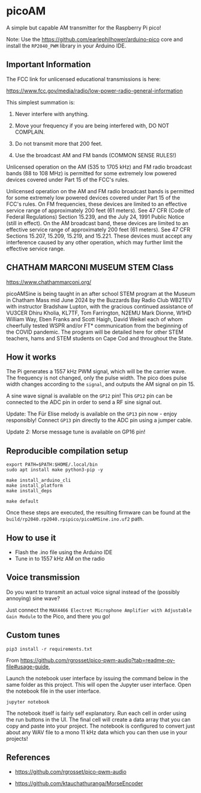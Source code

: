 # picoAM

A simple but capable AM transmitter for the Raspberry Pi pico!

Note: Use the https://github.com/earlephilhower/arduino-pico core and install
the `RP2040_PWM` library in your Arduino IDE.

## Important Information

The FCC link for unlicensed educational transmissions is here:

https://www.fcc.gov/media/radio/low-power-radio-general-information

This simplest summation is:

1. Never interfere with anything.

2. Move your frequency if you are being interfered with, DO NOT COMPLAIN.

3. Do not transmit more that 200 feet.

4. Use the broadcast AM and FM bands (COMMON SENSE RULES!)

Unlicensed operation on the AM (535 to 1705 kHz) and FM radio broadcast bands
(88 to 108 MHz) is permitted for some extremely low powered devices covered
under Part 15 of the FCC's rules.

Unlicensed operation on the AM and FM radio broadcast bands is permitted for some extremely low
powered devices covered under Part 15 of the FCC's rules. On FM frequencies, these devices are
limited to an effective service range of approximately 200 feet (61 meters). See 47 CFR (Code of
Federal Regulations) Section 15.239, and the July 24, 1991 Public Notice (still in effect). On the AM
broadcast band, these devices are limited to an effective service range of approximately 200 feet (61
meters). See 47 CFR Sections 15.207, 15.209, 15.219, and 15.221. These devices must accept any
interference caused by any other operation, which may further limit the effective service range.

## CHATHAM MARCONI MUSEUM STEM Class

https://www.chathammarconi.org/

picoAMSine is being taught in an after school STEM program at the Museum in
Chatham Mass mid June 2024 by the Buzzards Bay Radio Club WB2TEV with
instructor Bradshaw Lupton, with the gracious continued assistance of VU3CER
Dhiru Kholia, KL7TF, Tom Farrington, N2EMU Mark Dionne, W1HD
William Way, Eben Franks and Scott Haigh, David Weikel each of whom cheerfully
tested WSPR and/or FT\* communication from the beginning of the COVID pandemic.
The program will be detailed here for other STEM teachers, hams and STEM
students on Cape Cod and throughout the State.

## How it works

The Pi generates a 1557 kHz PWM signal, which will be the carrier wave. The
frequency is not changed, only the pulse width. The pico does pulse width
changes according to the `signal`, and outputs the AM signal on pin 15.

A sine wave signal is available on the `GP12` pin! This `GP12` pin can be
connected to the ADC pin in order to send a RF sine signal out.

Update: The Für Elise melody is available on the `GP13` pin now - enjoy
responsibly! Connect `GP13` pin directly to the ADC pin using a jumper cable.

Update 2: Morse message tune is available on GP16 pin!

## Reproducible compilation setup

```
export PATH=$PATH:$HOME/.local/bin
sudo apt install make python3-pip -y

make install_arduino_cli
make install_platform
make install_deps

make default
```

Once these steps are executed, the resulting firmware can be found at the
`build/rp2040.rp2040.rpipico/picoAMSine.ino.uf2` path.

## How to use it

- Flash the .ino file using the Arduino IDE
- Tune in to 1557 kHz AM on the radio

## Voice transmission

Do you want to transmit an actual voice signal instead of the (possibly
annoying) sine wave?

Just connect the `MAX4466 Electret Microphone Amplifier with Adjustable Gain
Module` to the Pico, and there you go!

## Custom tunes

```
pip3 install -r requirements.txt
```

From https://github.com/rgrosset/pico-pwm-audio?tab=readme-ov-file#usage-guide,

Launch the notebook user interface by issuing the command below in the same
folder as this project. This will open the Jupyter user interface. Open the
notebook file in the user interface.

```
jupyter notebook
```

The notebook itself is fairly self explanatory. Run each cell in order using
the run buttons in the UI. The final cell will create a data array that you can
copy and paste into your project. The notebook is configured to convert just
about any WAV file to a mono 11 kHz data which you can then use in your
projects!

## References

- https://github.com/rgrosset/pico-pwm-audio

- https://github.com/ktauchathuranga/MorseEncoder
